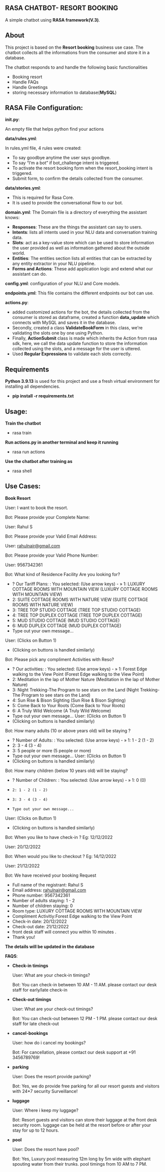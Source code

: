 ## RASA CHATBOT- RESORT BOOKING

A simple chatbot using **RASA framework(V.3)**. 

## About

This project is based on the **Resort booking** business use case. The chatbot collects all the informations from the consumer and store it in a database.

The chatbot responds to and handle the following basic functionalities

- Booking resort
- Handle FAQs
- Handle Greetings
- storing necessary information to database(**MySQL**)

## RASA File Configuration:

**__init__.py**:

An empty file that helps python find your actions

**data/rules.yml**:

In rules.yml file, 4 rules were created:

- To say goodbye anytime the user says goodbye.
- To say “I’m a bot” if bot_challenge intent is triggered.
- To activate the resort booking form when the resort_booking intent is triggered.
- Submit form, to confirm the details collected from the consumer.

**data/stories.yml**:

- This is required for Rasa Core.
- It is used to provide the conversational flow to our bot.

**domain.yml**:
The Domain file is a directory of everything the assistant knows:

- **Responses**: These are the things the assistant can say to users.
- **Intents**: lists all intents used in your NLU data and conversation training data.
- **Slots**: act as a key-value store which can be used to store information the user provided as well as information gathered about the outside world.
- **Entities**: The entities section lists all entities that can be extracted by any entity extractor in your NLU pipeline.
- **Forms and Actions**: These add application logic and extend what our assistant can do.


**config.yml**:
configuration of your NLU and Core models.

**endpoints.yml**:
This file contains the different endpoints our bot can use.

**actions.py**:
- added customized actions for the bot, the details collected from the consumer is stored as dataframe, created a function **data_update** which connects with MySQL and saves it in the database.
- Secondly, created a class **ValidateBookForm** in this class, we're validating the slots one by one using Python.
- Finally, **ActionSubmit** class is made which inherits the Action from rasa sdk, here, we call the data update function to store the information collected using the slots, and a message for the user is uttered.
- Used **Regular Expressions** to validate each slots correctly.

## Requirements

**Python 3.9.13** is used for this project and use a fresh virtual environment for installing all dependencies.

- **pip install -r requirements.txt**

## Usage:

**Train the chatbot**
- rasa train

**Run actions.py in another terminal and keep it running**
- rasa run actions

**Use the chatbot after training as**
- rasa shell

## Use Cases:

**Book Resort**

User: I want to book the resort.

Bot: Please provide your Complete Name:

User: Rahul S

Bot: Please provide your Valid Email Address:

User: rahulnair@gmail.com

Bot: Please provide your Valid Phone Number:

User: 9567342361

Bot: What kind of Residence Facility Are you looking for?

-   ? Our Tariff Plans: : You selected: (Use arrow keys)                                                                                                  - » 1: LUXURY COTTAGE ROOMS WITH MOUNTAIN VIEW (LUXURY COTTAGE ROOMS WITH MOUNTAIN VIEW)
-   2: SUITE COTTAGE ROOMS WITH NATURE VIEW (SUITE COTTAGE ROOMS WITH NATURE VIEW)
-   3: TREE TOP STUDIO COTTAGE (TREE TOP STUDIO COTTAGE)
-   4: TREE TOP DUPLEX COTTAGE (TREE TOP DUPLEX COTTAGE)
-   5: MUD STUDIO COTTAGE (MUD STUDIO COTTAGE)
-   6: MUD DUPLEX COTTAGE (MUD DUPLEX COTTAGE)
-   Type out your own message...
 
User: (Clicks on Button 1)
 - (Clicking on buttons is handled similarly)
 
Bot: Please pick any compliment Activities with Reso?

-    ? Our activities: : You selected: (Use arrow keys)                                                                                                    - »  1: Forest Edge walking to the View Point (Forest Edge walking to the View Point)
-    2: Meditation in the lap of Mother Nature (Meditation in the lap of Mother Nature)
-    3: Night Trekking-The Program to see stars on the Land (Night Trekking-The Program to see stars on the Land)
-    4: Sun Rise & Bison Sighting (Sun Rise & Bison Sighting)
-    5: Come Back to Your Roots (Come Back to Your Roots)
-    6: A Truly Wild Welcome (A Truly Wild Welcome)
-    Type out your own message... 
User: (Clicks on Button 1)
 - (Clicking on buttons is handled similarly)

Bot: How many adults (10 or above years old) will be staying ?
-    ? Number of Adults: : You selected: (Use arrow keys)                                                                                                                - »  1: 1 - 2 (1 - 2)
-    2: 3 - 4 (3 - 4)
-    3: 5 people or more (5 people or more)
-    Type out your own message...
User: (Clicks on Button 1)
 - (Clicking on buttons is handled similarly)

Bot: How many children (below 10 years old) will be staying?
-    ? Number of Children: : You selected: (Use arrow keys)                                                                                                             -  » 1: 0 (0)
-     2: 1 - 2 (1 - 2)
-     3: 3 - 4 (3 - 4)
-     Type out your own message...
User: (Clicks on Button 1)
 - (Clicking on buttons is handled similarly)

Bot: When you like to have check-in ? Eg: 12/12/2022

User: 20/12/2022

Bot: When would you like to checkout ? Eg: 14/12/2022

User: 21/12/2022

Bot: We have received your booking Request
- Full name of the registrant: Rahul S
- Email address: rahulnair@gmail.com
- Phone number: 9567342361
- Number of adults staying: 1 - 2
- Number of children staying: 0
- Room type: LUXURY COTTAGE ROOMS WITH MOUNTAIN VIEW
- Compliment Activitiy:Forest Edge walking to the View Point
- Check-in date: 20/12/2022
- Check-out date: 21/12/2022
- front desk staff will connect you within 10 minutes .
- Thank you!
     
**The details will be updated in the database**


**FAQS**:

- **Check-in timings**

     User: What are your check-in timings?

     Bot: You can check-in between 10 AM - 11 AM. please contact our desk staff for early/late check-in

- **Check-out timings**

     User:  What are your check-out timings?

     Bot: You can check-out between 12 PM - 1 PM. please contact our desk staff for late check-out

- **cancel-bookings**

     User:  how do i cancel my bookings?

     Bot: For cancellation, please contact our desk support at +91 3456789769!

- **parking**

     User:  Does the resort provide parking?

     Bot: Yes, we do provide free parking for all our resort guests and visitors with 24*7 security Surveillance!
  
- **luggage**

     User:  Where i keep my luggage?

     Bot: Resort guests and visitors can store their luggage at the front desk security room. luggage can be held at the resort before or after your stay for up to 12           hours.
  
- **pool**

     User:  Does the resort have pool?

     Bot: Yes, Luxury pool measuring 12m long by 5m wide with elephant spouting water from their trunks. pool timings from 10 AM to 7 PM.








